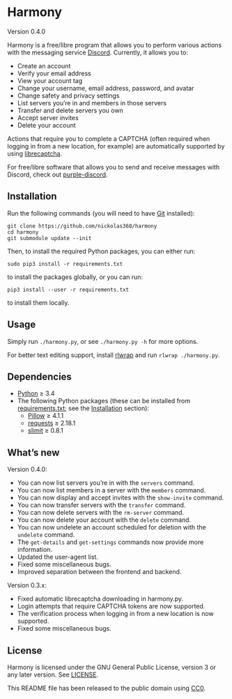 Harmony
=======

Version 0.4.0

Harmony is a free/libre program that allows you to perform various actions with
the messaging service [Discord]. Currently, it allows you to:

* Create an account
* Verify your email address
* View your account tag
* Change your username, email address, password, and avatar
* Change safety and privacy settings
* List servers you’re in and members in those servers
* Transfer and delete servers you own
* Accept server invites
* Delete your account

Actions that require you to complete a CAPTCHA (often required when logging in
from a new location, for example) are automatically supported by using
[librecaptcha].

For free/libre software that allows you to send and receive messages with
Discord, check out [purple-discord].

[Discord]: https://en.wikipedia.org/wiki/Discord_(software)
[librecaptcha]: https://github.com/nickolas360/librecaptcha
[purple-discord]: https://github.com/EionRobb/purple-discord


Installation
------------

Run the following commands (you will need to have [Git] installed):

```
git clone https://github.com/nickolas360/harmony
cd harmony
git submodule update --init
```

Then, to install the required Python packages, you can either run:

```
sudo pip3 install -r requirements.txt
```

to install the packages globally, or you can run:

```
pip3 install --user -r requirements.txt
```

to install them locally.

[Git]: https://git-scm.com


Usage
-----

Simply run ``./harmony.py``, or see ``./harmony.py -h`` for more options.

For better text editing support, install [rlwrap] and run
``rlwrap ./harmony.py``.

[rlwrap]: https://github.com/hanslub42/rlwrap


Dependencies
------------

* [Python] ≥ 3.4
* The following Python packages (these can be installed from
  [requirements.txt](requirements.txt); see the [Installation] section):
  - [Pillow] ≥ 4.1.1
  - [requests] ≥ 2.18.1
  - [slimit] ≥ 0.8.1

[Installation]: #installation
[Python]: https://www.python.org/
[Pillow]: https://pypi.python.org/pypi/Pillow/
[requests]: https://pypi.python.org/pypi/requests/
[slimit]: https://pypi.python.org/pypi/slimit/


What’s new
----------

Version 0.4.0:

* You can now list servers you’re in with the ``servers`` command.
* You can now list members in a server with the ``members`` command.
* You can now display and accept invites with the ``show-invite`` command.
* You can now transfer servers with the ``transfer`` command.
* You can now delete servers with the ``rm-server`` command.
* You can now delete your account with the ``delete`` command.
* You can now undelete an account scheduled for deletion with the ``undelete``
  command.
* The ``get-details`` and ``get-settings`` commands now provide more
  information.
* Updated the user-agent list.
* Fixed some miscellaneous bugs.
* Improved separation between the frontend and backend.

Version 0.3.x:

* Fixed automatic librecaptcha downloading in harmony.py.
* Login attempts that require CAPTCHA tokens are now supported.
* The verification process when logging in from a new location is now
  supported.
* Fixed some miscellaneous bugs.


License
-------

Harmony is licensed under the GNU General Public License, version 3 or any
later version. See [LICENSE].

This README file has been released to the public domain using [CC0].

[LICENSE]: LICENSE
[CC0]: https://creativecommons.org/publicdomain/zero/1.0/
